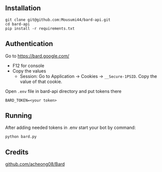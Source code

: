 
## Installation
```
git clone git@github.com:Mousumi44/bard-api.git
cd bard-api
pip install -r requirements.txt
```

## Authentication
Go to https://bard.google.com/

- F12 for console
- Copy the values
  - Session: Go to Application → Cookies → `__Secure-1PSID`. Copy the value of that cookie.


Open `.env` file in bard-api directory and put tokens there

```
BARD_TOKEN=<your token>
```


## Running
After adding needed tokens in .env start your bot by command:
```
python bard.py
```

## Credits
[github.com/acheong08/Bard](https://github.com/acheong08/Bard)
